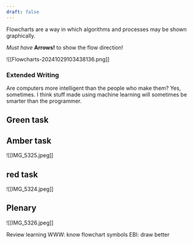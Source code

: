 ```yaml
---
draft: false
---
```

Flowcharts are a way in which algorithms and processes may be shown graphically.

*Must have*
**Arrows!** to show the flow direction!

![[Flowcharts-20241029103438136.png]]

### Extended Writing
Are computers more intelligent than the people who make them? 
Yes, sometimes. I think stuff made using machine learning will sometimes be smarter than the programmer.


## Green task
## Amber task
![[IMG_5325.jpeg]]



## red task
![[IMG_5324.jpeg]]


## Plenary
![[IMG_5326.jpeg]]

Review learning
WWW: know flowchart symbols
EBI: draw better
